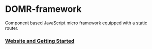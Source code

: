 # DOMR-framework

Component based JavaScript micro framework equipped with a static router.

### [Website and Getting Started](https://siddacool.github.io/domr-framework)
